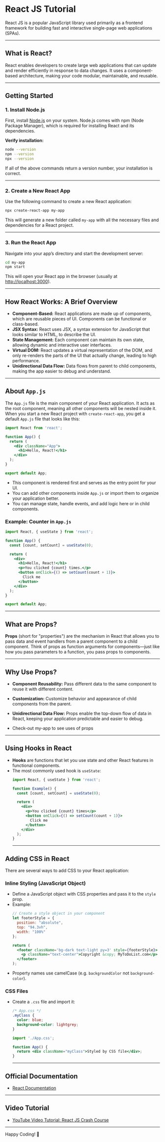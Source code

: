 # React JS Tutorial

React JS is a popular JavaScript library used primarily as a frontend framework for building fast and interactive single-page web applications (SPAs).

---

## What is React?

React enables developers to create large web applications that can update and render efficiently in response to data changes. It uses a component-based architecture, making your code modular, maintainable, and reusable.

---

## Getting Started

### 1. Install Node.js

First, install [Node.js](https://nodejs.org/) on your system. Node.js comes with npm (Node Package Manager), which is required for installing React and its dependencies.

**Verify installation:**

```bash
node --version
npm --version
npx --version
```

If all of the above commands return a version number, your installation is correct.

---

### 2. Create a New React App

Use the following command to create a new React application:

```bash
npx create-react-app my-app
```

This will generate a new folder called `my-app` with all the necessary files and dependencies for a React project.

---

### 3. Run the React App

Navigate into your app’s directory and start the development server:

```bash
cd my-app
npm start
```

This will open your React app in the browser (usually at [http://localhost:3000](http://localhost:3000)).

---

## How React Works: A Brief Overview

- **Component-Based:** React applications are made up of components, which are reusable pieces of UI. Components can be functional or class-based.
- **JSX Syntax:** React uses JSX, a syntax extension for JavaScript that looks similar to HTML, to describe the UI.
- **State Management:** Each component can maintain its own state, allowing dynamic and interactive user interfaces.
- **Virtual DOM:** React updates a virtual representation of the DOM, and only re-renders the parts of the UI that actually change, leading to high performance.
- **Unidirectional Data Flow:** Data flows from parent to child components, making the app easier to debug and understand.

---

## About `App.js`

The `App.js` file is the main component of your React application. It acts as the root component, meaning all other components will be nested inside it. When you start a new React project with `create-react-app`, you get a default `App.js` file that looks like this:

```jsx
import React from 'react';

function App() {
  return (
    <div className="App">
      <h1>Hello, React!</h1>
    </div>
  );
}

export default App;
```

- This component is rendered first and serves as the entry point for your UI.
- You can add other components inside `App.js` or import them to organize your application better.
- You can manage state, handle events, and add logic here or in child components.

### Example: Counter in `App.js`

```jsx
import React, { useState } from 'react';

function App() {
  const [count, setCount] = useState(0);

  return (
    <div>
      <h1>Hello, React!</h1>
      <p>You clicked {count} times.</p>
      <button onClick={() => setCount(count + 1)}>
        Click me
      </button>
    </div>
  );
}

export default App;
```

---
## What are Props?

**Props** (short for "properties") are the mechanism in React that allows you to pass data and event handlers from a parent component to a child component. Think of props as function arguments for components—just like how you pass parameters to a function, you pass props to components.

---

## Why Use Props?

- **Component Reusability:** Pass different data to the same component to reuse it with different content.
- **Customization:** Customize behavior and appearance of child components from the parent.
- **Unidirectional Data Flow:** Props enable the top-down flow of data in React, keeping your application predictable and easier to debug.

- Check-out my-app to see uses of props
---
## Using Hooks in React

- **Hooks** are functions that let you use state and other React features in functional components.
- The most commonly used hook is `useState`:
  ```jsx
  import React, { useState } from 'react';

  function Example() {
    const [count, setCount] = useState(0);

    return (
      <div>
        <p>You clicked {count} times</p>
        <button onClick={() => setCount(count + 1)}>
          Click me
        </button>
      </div>
    );
  }
  ```
  ---
## Adding CSS in React

There are several ways to add CSS to your React application:

### Inline Styling (JavaScript Object)

- Define a JavaScript object with CSS properties and pass it to the `style` prop.
- Example:
  ```jsx
  // Create a style object in your component
  let footerStyle = {
    position: "absolute",
    top: "94.3vh",
    width: "100%"
  };

  return (
    <footer className='bg-dark text-light py=3' style={footerStyle}>
      <p className="text-center">Copyright &copy; MyToDoList.com</p>
    </footer>
  );
  ```
- Property names use camelCase (e.g. `backgroundColor` not `background-color`).

### CSS Files
- Create a `.css` file and import it:
  ```css
  /* App.css */
  .myClass {
    color: blue;
    background-color: lightgrey;
  }
  ```
  ```jsx
  import './App.css';

  function App() {
    return <div className="myClass">Styled by CSS file</div>;
  }
  ```

  ---


## Official Documentation

- [React Documentation](https://react.dev/)

---

## Video Tutorial

- [YouTube Video Tutorial: React JS Crash Course](https://youtu.be/RGKi6LSPDLU?si=f4F4a3pouYBLlGiM)

---

Happy Coding! 🚀

